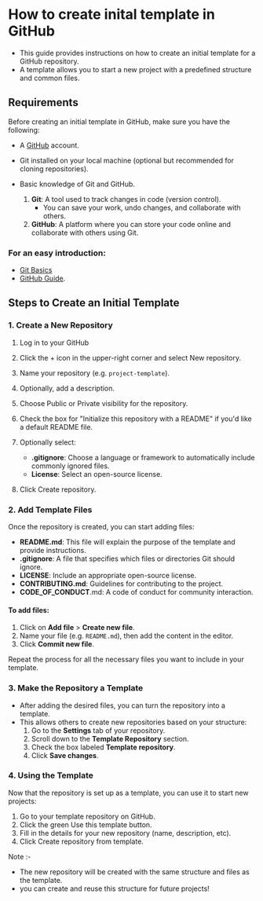 # ⁠How to create inital template in GitHub
* This guide provides instructions on how to create an initial template for a GitHub repository.
* A template allows you to start a new project with a predefined structure and common files.

## Requirements
Before creating an initial template in GitHub, make sure you have the following:
* A [GitHub](https://github.com/) account.
* Git installed on your local machine (optional but recommended for cloning repositories).
  
* Basic knowledge of Git and GitHub.
   1. **Git**: A tool used to track changes in code (version control).
      - You can save your work, undo changes, and collaborate with others.
   3. **GitHub**: A platform where you can store your code online and collaborate with others using Git.
      
### For an easy introduction:
 * [Git Basics](https://git-scm.com/book/en/v2)
 * [GitHub Guide](https://docs.github.com/en/get-started/start-your-journey/hello-world).


## Steps to Create an Initial Template
### 1. Create a New Repository
 1. Log in to your GitHub
    
 2. Click the + icon in the upper-right corner and select New repository.
 3. Name your repository (e.g. `project-template`).
 4. Optionally, add a description.
 5. Choose Public or Private visibility for the repository.
 6. Check the box for "Initialize this repository with a README" if you'd like a default README file.
 7. Optionally select: 
     * **.gitignore**: Choose a language or framework to automatically include commonly ignored files.
     * **License**: Select an open-source license.
 8. Click Create repository.


### 2. Add Template Files
Once the repository is created, you can start adding files:
* **README.md**: This file will explain the purpose of the template and provide instructions.
* **.gitignore**: A file that specifies which files or directories Git should ignore.
* **LICENSE**: Include an appropriate open-source license.
* **CONTRIBUTING.md**: Guidelines for contributing to the project.
* **CODE_OF_CONDUCT**.md: A code of conduct for community interaction.


#### To add files:
1. Click on **Add file** > **Create new file**.
2. Name your file (e.g. `README.md`), then add the content in the editor.
3. Click **Commit new file**.

Repeat the process for all the necessary files you want to include in your template.

### 3. Make the Repository a Template
* After adding the desired files, you can turn the repository into a template.
* This allows others to create new repositories based on your structure:
   1. Go to the **Settings** tab of your repository.
   2. Scroll down to the **Template Repository** section.
   3. Check the box labeled **Template repository**.
   4. Click **Save changes**.

### 4. Using the Template
Now that the repository is set up as a template, you can use it to start new projects:
1. Go to your template repository on GitHub.
2. Click the green Use this template button.
3. Fill in the details for your new repository (name, description, etc).
4. Click Create repository from template.

Note :-
- The new repository will be created with the same structure and files as the template.
- you can create and reuse this structure for future projects!


